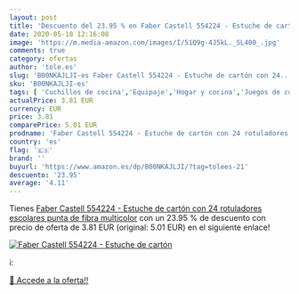 ```yaml
---
layout: post
title: 'Descuento del 23.95 % en Faber Castell 554224 - Estuche de cartón'
date: 2020-05-10 12:16:08
image: 'https://m.media-amazon.com/images/I/51Q9g-4J5kL._SL400_.jpg'
comments: true
category: ofertas
author: 'tole.es'
slug: 'B00NKAJLJI-es Faber Castell 554224 - Estuche de cartón con 24...'
sku: 'B00NKAJLJI-es'
tags: [ 'Cuchillos de cocina','Equipaje','Hogar y cocina','Juegos de cuchillos de cocina','Mochilas','Mochilas tipo casual','Utensilios de cocina','castell','faber','rotuladores', ]
actualPrice: 3.81 EUR
currency: EUR
price: 3.81
comparePrice: 5.01 EUR
prodname: 'Faber Castell 554224 - Estuche de cartón con 24 rotuladores escolares  punta de fibra  multicolor'
country: 'es'
flag: '🇪🇸'
brand: ''
buyurl: 'https://www.amazon.es/dp/B00NKAJLJI/?tag=tolees-21'
descuento: '23.95'
average: '4.11'
---
```


Tienes [Faber Castell 554224 - Estuche de cartón con 24 rotuladores escolares  punta de fibra  multicolor](https://www.amazon.es/dp/B00NKAJLJI/?tag=tolees-21) con un 23.95 % de descuento con precio de oferta de 3.81 EUR (original: 5.01 EUR) en el siguiente enlace!

[![Faber Castell 554224 - Estuche de cartón](https://m.media-amazon.com/images/I/51Q9g-4J5kL._SL400_.jpg)](https://www.amazon.es/dp/B00NKAJLJI/?tag=tolees-21)

ℹ️:


[🛒 Accede a la oferta!!](https://www.amazon.es/dp/B00NKAJLJI/?tag=tolees-21)
